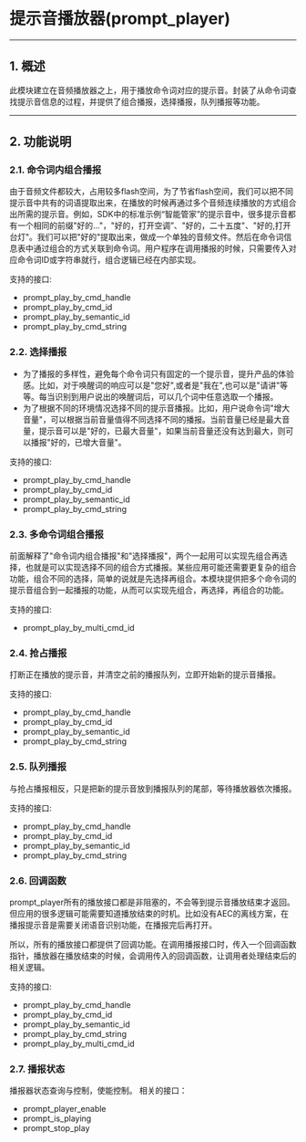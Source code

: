 # 提示音播放器(prompt_player)

***

## 1. 概述

此模块建立在音频播放器之上，用于播放命令词对应的提示音。封装了从命令词查找提示音信息的过程，并提供了组合播报，选择播报，队列播报等功能。

***

## 2. 功能说明

### 2.1. 命令词内组合播报

由于音频文件都较大，占用较多flash空间，为了节省flash空间，我们可以把不同提示音中共有的词语提取出来，在播放的时候再通过多个音频连续播放的方式组合出所需的提示音。例如，SDK中的标准示例“智能管家”的提示音中，很多提示音都有一个相同的前缀"好的..."，"好的，打开空调”、"好的，二十五度"、"好的,打开台灯"。我们可以把"好的"提取出来，做成一个单独的音频文件。然后在命令词信息表中通过组合的方式关联到命令词。用户程序在调用播报的时候，只需要传入对应命令词ID或字符串就行，组合逻辑已经在内部实现。

支持的接口:

* prompt_play_by_cmd_handle
* prompt_play_by_cmd_id
* prompt_play_by_semantic_id
* prompt_play_by_cmd_string

### 2.2. 选择播报

* 为了播报的多样性，避免每个命令词只有固定的一个提示音，提升产品的体验感。比如，对于唤醒词的响应可以是"您好",或者是"我在",也可以是"请讲"等等。每当识别到用户说出的唤醒词后，可以几个词中任意选取一个播报。
* 为了根据不同的环境情况选择不同的提示音播报。比如，用户说命令词"增大音量"，可以根据当前音量值得不同选择不同的播报。当前音量已经是最大音量，提示音可以是"好的，已最大音量"，如果当前音量还没有达到最大，则可以播报"好的，已增大音量"。

支持的接口:

* prompt_play_by_cmd_handle
* prompt_play_by_cmd_id
* prompt_play_by_semantic_id
* prompt_play_by_cmd_string

### 2.3. 多命令词组合播报

前面解释了"命令词内组合播报"和"选择播报"，两个一起用可以实现先组合再选择，也就是可以实现选择不同的组合方式播报。某些应用可能还需要更复杂的组合功能，组合不同的选择，简单的说就是先选择再组合。本模块提供把多个命令词的提示音组合到一起播报的功能，从而可以实现先组合，再选择，再组合的功能。

支持的接口:

* prompt_play_by_multi_cmd_id

### 2.4. 抢占播报

打断正在播放的提示音，并清空之前的播报队列，立即开始新的提示音播报。

支持的接口:

* prompt_play_by_cmd_handle
* prompt_play_by_cmd_id
* prompt_play_by_semantic_id
* prompt_play_by_cmd_string

### 2.5. 队列播报

与抢占播报相反，只是把新的提示音放到播报队列的尾部，等待播放器依次播报。

支持的接口:

* prompt_play_by_cmd_handle
* prompt_play_by_cmd_id
* prompt_play_by_semantic_id
* prompt_play_by_cmd_string

### 2.6. 回调函数

prompt_player所有的播放接口都是非阻塞的，不会等到提示音播放结束才返回。但应用的很多逻辑可能需要知道播放结束的时机。比如没有AEC的离线方案，在播报提示音是需要关闭语音识别功能，在播报完后再打开。

所以，所有的播放接口都提供了回调功能。在调用播报接口时，传入一个回调函数指针，播放器在播放结束的时候，会调用传入的回调函数，让调用者处理结束后的相关逻辑。

支持的接口:

* prompt_play_by_cmd_handle
* prompt_play_by_cmd_id
* prompt_play_by_semantic_id
* prompt_play_by_cmd_string
* prompt_play_by_multi_cmd_id

### 2.7. 播报状态

播报器状态查询与控制，使能控制。
相关的接口：

* prompt_player_enable
* prompt_is_playing
* prompt_stop_play
